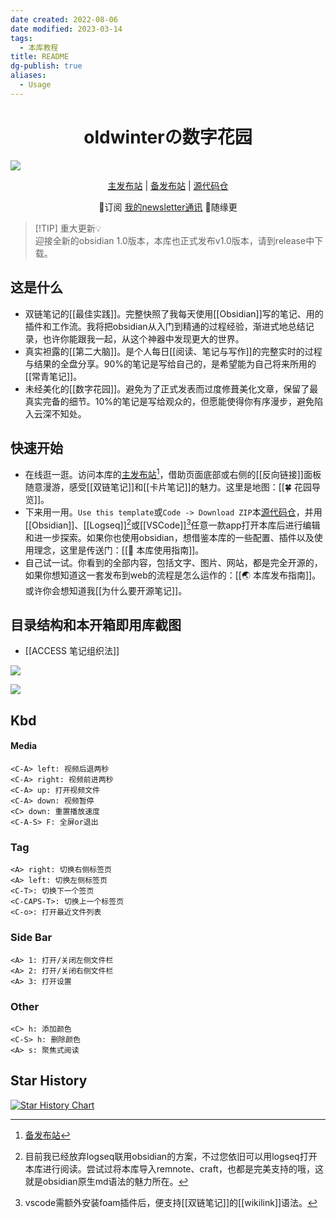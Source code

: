 ```yaml
---
date created: 2022-08-06
date modified: 2023-03-14
tags:
  - 本库教程
title: README
dg-publish: true
aliases:
  - Usage
---
```

<h1 align="center">oldwinterの数字花园</h1>
<img src="https://img2.oldwinter.top/202208211431065.svg">
<p align="center">
	<a href="https://garden.oldwinter.top/README">主发布站</a> |
	<a href="https://notes.oldwinter.top/README">备发布站</a> |
	<a href="https://github.com/oldwinter/knowledge-garden">源代码仓</a>
</p>
<p align="center">📩订阅 <a href="https://oldwinter.zhubai.love/">我的newsletter通讯</a> 🛶随缘更</p>

>[!TIP] 重大更新💡  
> 迎接全新的obsidian 1.0版本，本库也正式发布v1.0版本，请到release中下载。

## 这是什么

- 双链笔记的[[最佳实践]]。完整快照了我每天使用[[Obsidian]]写的笔记、用的插件和工作流。我将把obsidian从入门到精通的过程经验，渐进式地总结记录，也许你能跟我一起，从这个神器中发现更大的世界。
- 真实袒露的[[第二大脑]]。是个人每日[[阅读、笔记与写作]]的完整实时的过程与结果的全盘分享。90%的笔记是写给自己的，是希望能为自己将来所用的[[常青笔记]]。
- 未经美化的[[数字花园]]。避免为了正式发表而过度修葺美化文章，保留了最真实完备的细节。10%的笔记是写给观众的，但愿能使得你有序漫步，避免陷入云深不知处。

## 快速开始

- 在线逛一逛。访问本库的[主发布站](https://garden.oldwinter.top/README#%E5%BF%AB%E9%80%9F%E5%BC%80%E5%A7%8B)[^1]，借助页面底部或右侧的[[反向链接]]面板随意漫游，感受[[双链笔记]]和[[卡片笔记]]的魅力。这里是地图：[[🍀 花园导览]]。
- 下来用一用。`Use this template`或`Code -> Download ZIP`本[源代码仓](https://github.com/oldwinter/knowledge-garden)，并用[[Obsidian]]、[[Logseq]][^2]或[[VSCode]][^3]任意一款app打开本库后进行编辑和进一步探索。如果你也使用obsidian，想借鉴本库的一些配置、插件以及使用理念，这里是传送门：[[🧰 本库使用指南]]。
- 自己试一试。你看到的全部内容，包括文字、图片、网站，都是完全开源的，如果你想知道这一套发布到web的流程是怎么运作的：[[🌏 本库发布指南]]。或许你会想知道我[[为什么要开源笔记]]。

## 目录结构和本开箱即用库截图

- [[ACCESS 笔记组织法]]

![](https://img.oldwinter.top/白.png)

![](https://img.oldwinter.top/黑.png)

## Kbd

#### Media

	<C-A> left: 视频后退两秒
	<C-A> right: 视频前进两秒
	<C-A> up: 打开视频文件	
	<C-A> down: 视频暂停
	<C> down: 重置播放速度
	<C-A-S> F: 全屏or退出

### Tag

	<A> right: 切换右侧标签页
	<A> left: 切换左侧标签页
	<C-T>: 切换下一个签页
	<C-CAPS-T>: 切换上一个标签页
	<C-o>: 打开最近文件列表

### Side Bar

	<A> 1: 打开/关闭左侧文件栏
	<A> 2: 打开/关闭右侧文件栏
	<A> 3: 打开设置
	

### Other

	<C> h: 添加颜色
	<C-S> h: 删除颜色
	<A> s: 聚焦式阅读

## Star History

[![Star History Chart](https://api.star-history.com/svg?repos=oldwinter/knowledge-garden&type=Date)](https://star-history.com/#oldwinter/knowledge-garden&Date)

[^1]: [备发布站](https://notes.oldwinter.top/readme#%E5%BF%AB%E9%80%9F%E5%BC%80%E5%A7%8B)
[^2]: 目前我已经放弃logseq联用obsidian的方案，不过您依旧可以用logseq打开本库进行阅读。尝试过将本库导入remnote、craft，也都是完美支持的哦，这就是obsidian原生md语法的魅力所在。
[^3]: vscode需额外安装foam插件后，便支持[[双链笔记]]的[[wikilink]]语法。

